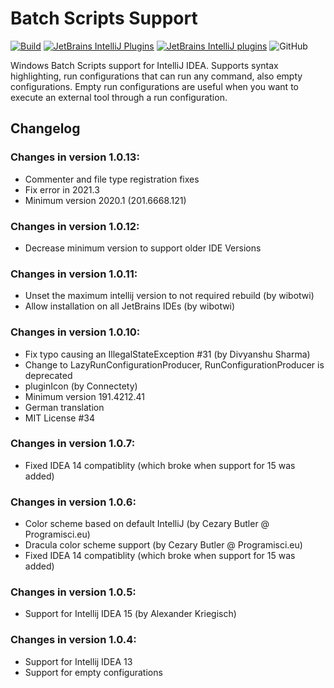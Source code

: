 # Batch Scripts Support
[![Build](https://github.com/aefimov/idea-batch/actions/workflows/build.yml/badge.svg)](https://github.com/aefimov/idea-batch/actions/workflows/build.yml)
[![JetBrains IntelliJ Plugins](https://img.shields.io/jetbrains/plugin/v/265-batch-scripts-support)](https://plugins.jetbrains.com/plugin/265-batch-scripts-support)
[![JetBrains IntelliJ plugins](https://img.shields.io/jetbrains/plugin/d/265-batch-scripts-support)](https://plugins.jetbrains.com/plugin/265-batch-scripts-support)
![GitHub](https://img.shields.io/github/license/aefimov/idea-batch)

Windows Batch Scripts support for IntelliJ IDEA. Supports syntax highlighting, run configurations that can run any command, also empty configurations. Empty run configurations are useful when you want to execute an external tool through a run configuration.

## Changelog
### Changes in version 1.0.13:
* Commenter and file type registration fixes
* Fix error in 2021.3
* Minimum version 2020.1 (201.6668.121)

### Changes in version 1.0.12:
* Decrease minimum version to support older IDE Versions

### Changes in version 1.0.11:
* Unset the maximum intellij version to not required rebuild (by wibotwi)
* Allow installation on all JetBrains IDEs (by wibotwi)

### Changes in version 1.0.10:
* Fix typo causing an IllegalStateException #31 (by Divyanshu Sharma)
* Change to LazyRunConfigurationProducer, RunConfigurationProducer is deprecated
* pluginIcon (by Connectety)
* Minimum version 191.4212.41
* German translation
* MIT License #34

### Changes in version 1.0.7:
* Fixed IDEA 14 compatiblity (which broke when support for 15 was added)

### Changes in version 1.0.6: 
* Color scheme based on default IntelliJ (by Cezary Butler @ Programisci.eu)
* Dracula color scheme support (by Cezary Butler @ Programisci.eu)
* Fixed IDEA 14 compatiblity (which broke when support for 15 was added)

### Changes in version 1.0.5: 
* Support for Intellij IDEA 15 (by Alexander Kriegisch)

### Changes in version 1.0.4: 
* Support for Intellij IDEA 13
* Support for empty configurations
